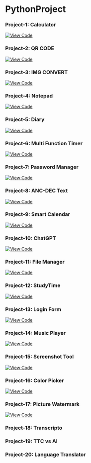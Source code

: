 # PythonProject

### Project-1: Calculator  
[![View Code](https://img.shields.io/badge/View_Code-Click_Here-green?style=for-the-badge)](https://raw.githubusercontent.com/DzarelDeveloper/PythonProject/refs/heads/main/project-1.py)  
### Project-2: QR CODE  
[![View Code](https://img.shields.io/badge/View_Code-Click_Here-green?style=for-the-badge)](https://raw.githubusercontent.com/DzarelDeveloper/PythonProject/refs/heads/main/project-2.py)  
### Project-3: IMG CONVERT  
[![View Code](https://img.shields.io/badge/View_Code-Click_Here-green?style=for-the-badge)](https://raw.githubusercontent.com/DzarelDeveloper/PythonProject/refs/heads/main/project-3.py)  
### Project-4: Notepad  
[![View Code](https://img.shields.io/badge/View_Code-Click_Here-green?style=for-the-badge)](https://raw.githubusercontent.com/DzarelDeveloper/PythonProject/refs/heads/main/project-4.py)  
### Project-5: Diary  
[![View Code](https://img.shields.io/badge/View_Code-Click_Here-green?style=for-the-badge)](https://raw.githubusercontent.com/DzarelDeveloper/PythonProject/refs/heads/main/project-5.py)  
### Project-6: Multi Function Timer  
[![View Code](https://img.shields.io/badge/View_Code-Click_Here-green?style=for-the-badge)](https://raw.githubusercontent.com/DzarelDeveloper/PythonProject/refs/heads/main/project-6.py) 
### Project-7: Password Manager  
[![View Code](https://img.shields.io/badge/View_Code-Click_Here-green?style=for-the-badge)](https://raw.githubusercontent.com/DzarelDeveloper/PythonProject/refs/heads/main/project-7.py)
### Project-8: ANC-DEC Text  
[![View Code](https://img.shields.io/badge/View_Code-Click_Here-green?style=for-the-badge)](https://raw.githubusercontent.com/DzarelDeveloper/PythonProject/refs/heads/main/project-8.py)
### Project-9: Smart Calendar  
[![View Code](https://img.shields.io/badge/View_Code-Click_Here-green?style=for-the-badge)](https://raw.githubusercontent.com/DzarelDeveloper/PythonProject/refs/heads/main/project-9.py)
### Project-10: ChatGPT  
[![View Code](https://img.shields.io/badge/View_Code-Click_Here-green?style=for-the-badge)](https://raw.githubusercontent.com/DzarelDeveloper/PythonProject/refs/heads/main/project-10.py) 
### Project-11: File Manager  
[![View Code](https://img.shields.io/badge/View_Code-Click_Here-green?style=for-the-badge)](https://raw.githubusercontent.com/DzarelDeveloper/PythonProject/refs/heads/main/project-11.py) 
### Project-12: StudyTime  
[![View Code](https://img.shields.io/badge/View_Code-Click_Here-green?style=for-the-badge)](https://raw.githubusercontent.com/DzarelDeveloper/PythonProject/refs/heads/main/project-12.py) 
### Project-13: Login Form  
[![View Code](https://img.shields.io/badge/View_Code-Click_Here-green?style=for-the-badge)](https://raw.githubusercontent.com/DzarelDeveloper/PythonProject/refs/heads/main/project-13.py) 
### Project-14: Music Player  
[![View Code](https://img.shields.io/badge/View_Code-Click_Here-green?style=for-the-badge)](https://raw.githubusercontent.com/DzarelDeveloper/PythonProject/refs/heads/main/project-14.py) 
### Project-15: Screenshot Tool
[![View Code](https://img.shields.io/badge/View_Code-Click_Here-green?style=for-the-badge)](https://raw.githubusercontent.com/DzarelDeveloper/PythonProject/refs/heads/main/project-15.py) 
### Project-16: Color Picker  
[![View Code](https://img.shields.io/badge/View_Code-Click_Here-green?style=for-the-badge)](https://raw.githubusercontent.com/DzarelDeveloper/PythonProject/refs/heads/main/project-16.py) 
### Project-17: Picture Watermark  
[![View Code](https://img.shields.io/badge/View_Code-Click_Here-green?style=for-the-badge)](https://raw.githubusercontent.com/DzarelDeveloper/PythonProject/refs/heads/main/project-17.py) 
### Project-18: Transcripto  
### Project-19: TTC vs AI  
### Project-20: Language Translator  

